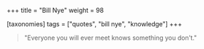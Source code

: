 +++
title = "Bill Nye"
weight = 98

[taxonomies]
tags = ["quotes", "bill nye", "knowledge"]
+++

> "Everyone you will ever meet knows something you don't."
